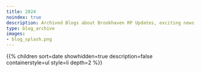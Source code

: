 ```yaml
---
title: 2024
noindex: true
description: Archived Blogs about Brookhaven RP Updates, exciting news, and new findings
type: blog_archive
images:
- blog_splash.png
---
```




{{% children sort=date showhidden=true description=false containerstyle=ul style=li  depth=2 %}}
